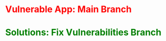 <h1 style='color: red'>Vulnerable App: Main Branch</h1>

<h1 style='color: green'>Solutions: Fix Vulnerabilities Branch</h1>
